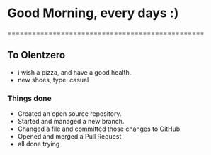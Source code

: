 # Good Morning, every days :)
================================================

## To Olentzero 

- i wish a pizza, and have a good health.
- new shoes, type: casual

### Things done
* Created an open source repository.
* Started and managed a new branch.
* Changed a file and committed those changes to GitHub.
* Opened and merged a Pull Request.
 * all done trying
